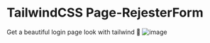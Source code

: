 # TailwindCSS Page-RejesterForm
Get a beautiful login page look with tailwind 🥞
![image](https://user-images.githubusercontent.com/74735976/233526136-455c69e2-2cac-4094-8823-15f2215621be.png)
#
